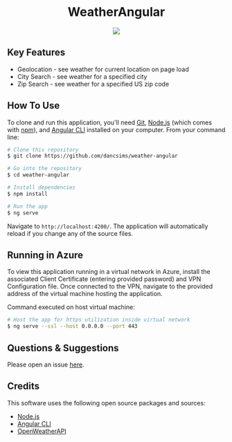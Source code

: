 <h1 align="center">WeatherAngular</h1>

<p align="center">
<img src="https://github.com/dancsims/weather-angular/assets/59845032/c65cab14-e7af-49dc-8b76-b03a58064121">
</p>

## Key Features
* Geolocation - see weather for current location on page load
* City Search - see weather for a specified city
* Zip Search - see weather for a specified US zip code

## How To Use

To clone and run this application, you'll need [Git](https://git-scm.com), [Node.js](https://nodejs.org/en/download/) (which comes with [npm](http://npmjs.com)), and [Angular CLI](https://angular.io/cli) installed on your computer. From your command line:

```bash
# Clone this repository
$ git clone https://github.com/dancsims/weather-angular

# Go into the repository
$ cd weather-angular

# Install dependencies
$ npm install

# Run the app
$ ng serve
```
Navigate to `http://localhost:4200/`. The application will automatically reload if you change any of the source files.

## Running in Azure

To view this application running in a virtual network in Azure, install the associated Client Certificate (entering provided password) and VPN Configuration file. Once connected to the VPN, navigate to the provided address of the virtual machine hosting the application.

Command executed on host virtual machine:

```bash
# Host the app for https utilization inside virtual network
$ ng serve --ssl --host 0.0.0.0 --port 443
```

## Questions & Suggestions

Please open an issue [here](https://github.com/dancsims/weather-angular/issues).

## Credits

This software uses the following open source packages and sources:
- [Node.js](https://nodejs.org/)
- [Angular CLI](https://angular.io/cli)
- [OpenWeatherAPI](https://openweathermap.org/api)
